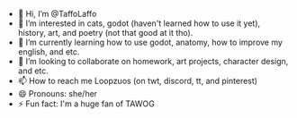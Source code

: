 - 👋 Hi, I’m @TaffoLaffo
- 👀 I’m interested in cats, godot (haven't learned how to use it yet), history, art, and poetry (not that good at it tho).
- 🌱 I’m currently learning how to use godot, anatomy, how to improve my english, and etc.
- 💞️ I’m looking to collaborate on homework, art projects, character design, and etc.
- 📫 How to reach me Loopzuos (on twt, discord, tt, and pinterest)
- 😄 Pronouns: she/her
- ⚡ Fun fact: I'm a huge fan of TAWOG

<!---
TaffoLaffo/TaffoLaffo is a ✨ special ✨ repository because its `README.md` (this file) appears on your GitHub profile.
You can click the Preview link to take a look at your changes.
--->
